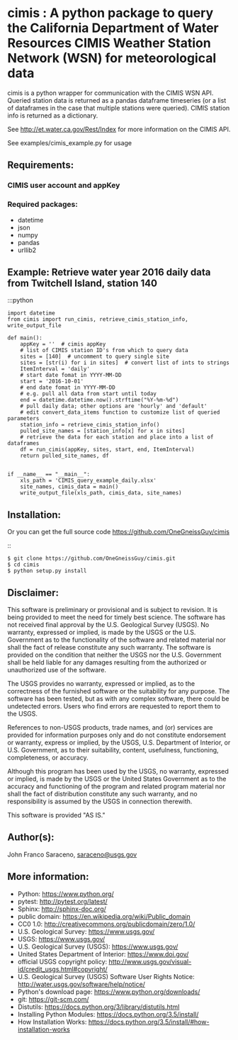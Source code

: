 # cimis : A python package to query the California Department of Water Resources CIMIS Weather Station Network (WSN) for meteorological data


cimis is a python wrapper for communication with the CIMIS WSN API.
Queried station data is returned as a pandas dataframe timeseries (or a list of dataframes in the case that multiple stations were queried). 
CIMIS station info is returned as a dictionary.

See http://et.water.ca.gov/Rest/Index for more information on the CIMIS API.

See examples/cimis_example.py for usage

Requirements:
--------------
### CIMIS user account and appKey ###
### Required packages: ###

* datetime
* json
* numpy
* pandas
* urllib2

Example: Retrieve water year 2016 daily data from Twitchell Island, station 140
-------------------------------------------------------------------------------
:::python

	import datetime
	from cimis import run_cimis, retrieve_cimis_station_info, write_output_file

	def main():
		appKey = ''  # cimis appKey
		# list of CIMIS station ID's from which to query data
		sites = [140]  # uncomment to query single site
		sites = [str(i) for i in sites]  # convert list of ints to strings
		ItemInterval = 'daily'
		# start date fomat in YYYY-MM-DD
		start = '2016-10-01'
		# end date fomat in YYYY-MM-DD
		# e.g. pull all data from start until today
		end = datetime.datetime.now().strftime("%Y-%m-%d")
		# pull daily data; other options are 'hourly' and 'default'
		# edit convert_data_items function to customize list of queried parameters
		station_info = retrieve_cimis_station_info()
		pulled_site_names = [station_info[x] for x in sites]
		# retrieve the data for each station and place into a list of dataframes
		df = run_cimis(appKey, sites, start, end, ItemInterval)
		return pulled_site_names, df


	if __name__ == "__main__":
		xls_path = 'CIMIS_query_example_daily.xlsx'
		site_names, cimis_data = main()
		write_output_file(xls_path, cimis_data, site_names)



Installation:
------------

Or you can get the full source code
https://github.com/OneGneissGuy/cimis

::

	$ git clone https://github.com/OneGneissGuy/cimis.git
	$ cd cimis
	$ python setup.py install


Disclaimer:
----------

This software is preliminary or provisional and is subject to revision. It is being provided to meet the need for timely
best science. The software has not received final approval by the U.S. Geological Survey (USGS). No warranty, expressed
or implied, is made by the USGS or the U.S. Government as to the functionality of the software and related material nor
shall the fact of release constitute any such warranty. The software is provided on the condition that neither the USGS
nor the U.S. Government shall be held liable for any damages resulting from the authorized or unauthorized use of the
software.

The USGS provides no warranty, expressed or implied, as to the correctness of the furnished software or the suitability
for any purpose. The software has been tested, but as with any complex software, there could be undetected errors. Users
who find errors are requested to report them to the USGS.

References to non-USGS products, trade names, and (or) services are provided for information purposes only and do not
constitute endorsement or warranty, express or implied, by the USGS, U.S. Department of Interior, or U.S. Government, as
to their suitability, content, usefulness, functioning, completeness, or accuracy.

Although this program has been used by the USGS, no warranty, expressed or implied, is made by the USGS or the United
States Government as to the accuracy and functioning of the program and related program material nor shall the fact of
distribution constitute any such warranty, and no responsibility is assumed by the USGS in connection therewith.

This software is provided "AS IS."


Author(s):
------
John Franco Saraceno, <saraceno@usgs.gov>

More information:
-----------------
* Python: https://www.python.org/
* pytest: http://pytest.org/latest/
* Sphinx: http://sphinx-doc.org/
* public domain: https://en.wikipedia.org/wiki/Public_domain
* CC0 1.0: http://creativecommons.org/publicdomain/zero/1.0/
* U.S. Geological Survey: https://www.usgs.gov/
* USGS: https://www.usgs.gov/
* U.S. Geological Survey (USGS): https://www.usgs.gov/
* United States Department of Interior: https://www.doi.gov/
* official USGS copyright policy: http://www.usgs.gov/visual-id/credit_usgs.html#copyright/
* U.S. Geological Survey (USGS) Software User Rights Notice: http://water.usgs.gov/software/help/notice/
* Python's download page: https://www.python.org/downloads/
* git: https://git-scm.com/
* Distutils: https://docs.python.org/3/library/distutils.html
* Installing Python Modules: https://docs.python.org/3.5/install/
* How Installation Works: https://docs.python.org/3.5/install/#how-installation-works
